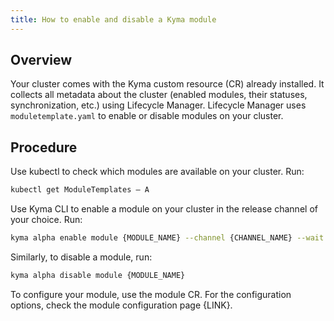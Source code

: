 ```yaml
---
title: How to enable and disable a Kyma module
---
```


## Overview

Your cluster comes with the Kyma custom resource (CR) already installed. It collects all metadata about the cluster (enabled modules, their statuses, synchronization, etc.) using Lifecycle Manager. Lifecycle Manager uses `moduletemplate.yaml` to enable or disable modules on your cluster. 

## Procedure

Use kubectl to check which modules are available on your cluster. Run: 
   ```bash
   kubectl get ModuleTemplates – A
   ```

Use Kyma CLI to enable a module on your cluster in the release channel of your choice. Run: 

   ```bash
   kyma alpha enable module {MODULE_NAME} --channel {CHANNEL_NAME} --wait
   ```

Similarly, to disable a module, run: 

   ```bash
   kyma alpha disable module {MODULE_NAME}
   ``` 

To configure your module, use the module CR. For the configuration options, check the module configuration page {LINK}. 